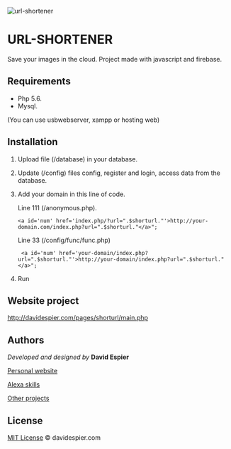 ![url-shortener](http://davidespier.com/img/appweb/shorturl.png)

# URL-SHORTENER
Save your images in the cloud.  Project made with javascript and firebase.

## Requirements

- Php 5.6.
- Mysql.

(You can use usbwebserver, xampp or hosting web)


## Installation

1. Upload file (/database) in your database.

2. Update (/config) files config, register and login, access data from the database.

3. Add your domain in this line of code.

               
   Line 111 (/anonymous.php).

       <a id='num' href='index.php/?url=".$shorturl."'>http://your-domain.com/index.php?url=".$shorturl."</a>";


   Line 33 (/config/func/func.php)
   
        <a id='num' href='your-domain/index.php?url=".$shorturl."'>http://your-domain/index.php?url=".$shorturl."</a>";
       
        
4. Run

## Website project

http://davidespier.com/pages/shorturl/main.php


## Authors

 *Developed and designed by*  **David Espier**


[Personal website](https://davidespier.com)

[Alexa skills](https://www.amazon.es/s?k=davidespier&i=alexa-skills)
        
[Other projects](https://github.com/davidespier?tab=repositories)



## License


[MIT License](https://choosealicense.com/licenses/mit/) © davidespier.com
